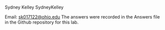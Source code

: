 Sydney Kelley
SydneyKelley

Email: sk017122@ohio.edu
The answers were recorded in the Answers file in the Github repository for this lab.